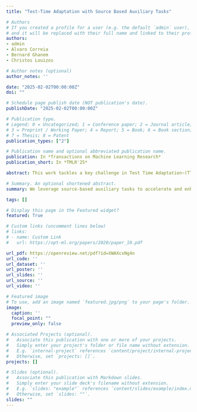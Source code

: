 ```yaml
---
title: "Test-Time Adaptation with Source Based Auxiliary Tasks"

# Authors
# If you created a profile for a user (e.g. the default `admin` user), write the username (folder name) here 
# and it will be replaced with their full name and linked to their profile.
authors:
- admin
- Alvaro Correia
- Bernard Ghanem
- Christos Louizos

# Author notes (optional)
author_notes: ''

date: "2025-02-02T00:00:00Z"
doi: ""

# Schedule page publish date (NOT publication's date).
publishDate: "2025-02-02T00:00:00Z"

# Publication type.
# Legend: 0 = Uncategorized; 1 = Conference paper; 2 = Journal article;
# 3 = Preprint / Working Paper; 4 = Report; 5 = Book; 6 = Book section;
# 7 = Thesis; 8 = Patent
publication_types: ["2"]

# Publication name and optional abbreviated publication name.
publication: In *Transactions on Machine Learning Research*
publication_short: In *TMLR'25*

abstract: This work tackles a key challenge in Test Time Adaptation~(TTA); adapting on limited data. This challenge arises naturally from two scenarios. (i) Current TTA methods are limited by the bandwidth with which the stream reveals data, since conducting several adaptation steps on each revealed batch from the stream will lead to overfitting. (ii) In many realistic scenarios, the stream reveals insufficient data for the model to fully adapt to a given distribution shift. We tackle the first scenario problem with auxiliary tasks where we leverage unlabeled data from the training distribution. In particular, we propose distilling the predictions of an originally pretrained model on clean data during adaptation. We found that our proposed auxiliary task significantly accelerates the adaptation to distribution shifts. We report a performance improvement over the state of the art by 1.5\% and 6\% on average across all corruptions on ImageNet-C under episodic and continual evaluation, respectively. To combat the second scenario of limited data, we analyze the effectiveness of combining federated adaptation with our proposed auxiliary task across different models even when different clients observe different distribution shifts. We find that not only federated averaging enhances adaptation, but combining it with our auxiliary task provides a notable 6\% performance gains over previous TTA methods.

# Summary. An optional shortened abstract.
summary: We leverage source-based auxiliary tasks to accelerate and enhance adaptation.

tags: []

# Display this page in the Featured widget?
featured: True

# Custom links (uncomment lines below)
# links:
# - name: Custom Link
#   url: https://opt-ml.org/papers/2020/paper_10.pdf

url_pdf: https://openreview.net/pdf?id=XWAXcxNg4n
url_code: ''
url_dataset: ''
url_poster: ''
url_slides: ''
url_source: ''
url_video: ''

# Featured image
# To use, add an image named `featured.jpg/png` to your page's folder. 
image:
  caption: ''
  focal_point: ""
  preview_only: false

# Associated Projects (optional).
#   Associate this publication with one or more of your projects.
#   Simply enter your project's folder or file name without extension.
#   E.g. `internal-project` references `content/project/internal-project/index.md`.
#   Otherwise, set `projects: []`.
projects: []

# Slides (optional).
#   Associate this publication with Markdown slides.
#   Simply enter your slide deck's filename without extension.
#   E.g. `slides: "example"` references `content/slides/example/index.md`.
#   Otherwise, set `slides: ""`.
slides: ""
---
```



